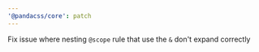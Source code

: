 ```yaml
---
'@pandacss/core': patch
---
```


Fix issue where nesting `@scope` rule that use the `&` don't expand correctly
